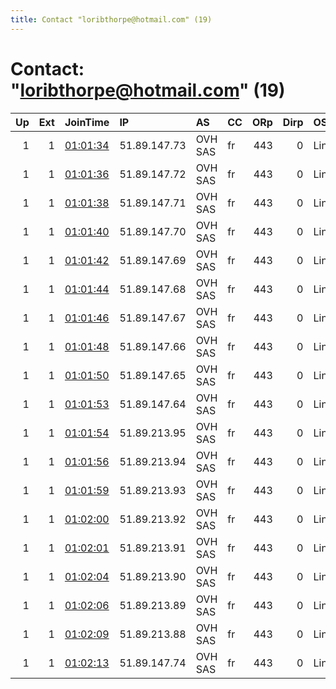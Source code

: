 ```yaml
---
title: Contact "loribthorpe@hotmail.com" (19)
---
```


# Contact: "loribthorpe@hotmail.com" (19)

|   Up |   Ext | JoinTime                                                                                            | IP           | AS      | CC   |   ORp |   Dirp | OS    | Version   | Nickname   |   eFamMembers |
|-----:|------:|:----------------------------------------------------------------------------------------------------|:-------------|:--------|:-----|------:|-------:|:------|:----------|:-----------|--------------:|
|    1 |     1 | [01:01:34](https://metrics.torproject.org/rs.html#details/0FE00B8C7AE8E2C83C315B60BBBC02D54A35686A) | 51.89.147.73 | OVH SAS | fr   |   443 |      0 | Linux | 0.3.5.8   | king       |            59 |
|    1 |     1 | [01:01:36](https://metrics.torproject.org/rs.html#details/6B78B9CC53AE2ACEB8372E454E167C1F87286840) | 51.89.147.72 | OVH SAS | fr   |   443 |      0 | Linux | 0.3.5.8   | king       |            59 |
|    1 |     1 | [01:01:38](https://metrics.torproject.org/rs.html#details/00ED5AF8F2241B399B6678993A585E9C96A0BED1) | 51.89.147.71 | OVH SAS | fr   |   443 |      0 | Linux | 0.3.5.8   | king       |            59 |
|    1 |     1 | [01:01:40](https://metrics.torproject.org/rs.html#details/D6D3BDEA6793B1B85E4E10D540E6C7CE24C2C9F9) | 51.89.147.70 | OVH SAS | fr   |   443 |      0 | Linux | 0.3.5.8   | king       |            59 |
|    1 |     1 | [01:01:42](https://metrics.torproject.org/rs.html#details/E19E3273C4CE5D058428D69965101ED97691603F) | 51.89.147.69 | OVH SAS | fr   |   443 |      0 | Linux | 0.3.5.8   | king       |            59 |
|    1 |     1 | [01:01:44](https://metrics.torproject.org/rs.html#details/8F654A83166272CA05D0076B17783CC1DE5D0C53) | 51.89.147.68 | OVH SAS | fr   |   443 |      0 | Linux | 0.3.5.8   | king       |            59 |
|    1 |     1 | [01:01:46](https://metrics.torproject.org/rs.html#details/6789F7A8BE0BBF11240FA05F666343B591382A36) | 51.89.147.67 | OVH SAS | fr   |   443 |      0 | Linux | 0.3.5.8   | king       |            59 |
|    1 |     1 | [01:01:48](https://metrics.torproject.org/rs.html#details/F50ABA26C722EE52F0E4EF6B9E4B7380655BF934) | 51.89.147.66 | OVH SAS | fr   |   443 |      0 | Linux | 0.3.5.8   | king       |            59 |
|    1 |     1 | [01:01:50](https://metrics.torproject.org/rs.html#details/2A0D561DC37A5564027AD2DEC3401EA300E3CAD4) | 51.89.147.65 | OVH SAS | fr   |   443 |      0 | Linux | 0.3.5.8   | king       |            59 |
|    1 |     1 | [01:01:53](https://metrics.torproject.org/rs.html#details/E43A6996AB25C600F902A9AE284A3E0420A3990E) | 51.89.147.64 | OVH SAS | fr   |   443 |      0 | Linux | 0.3.5.8   | king       |            59 |
|    1 |     1 | [01:01:54](https://metrics.torproject.org/rs.html#details/37C6C27AB512377BDBEB73703E6EE23A0CD5396E) | 51.89.213.95 | OVH SAS | fr   |   443 |      0 | Linux | 0.3.5.8   | king       |            59 |
|    1 |     1 | [01:01:56](https://metrics.torproject.org/rs.html#details/888E3E649662DB187E8D3156ED78F1A74FBE5989) | 51.89.213.94 | OVH SAS | fr   |   443 |      0 | Linux | 0.3.5.8   | king       |            59 |
|    1 |     1 | [01:01:59](https://metrics.torproject.org/rs.html#details/59C0CC0B14D2C5A02B2BC9138D32FBE7014E42A1) | 51.89.213.93 | OVH SAS | fr   |   443 |      0 | Linux | 0.3.5.8   | king       |            59 |
|    1 |     1 | [01:02:00](https://metrics.torproject.org/rs.html#details/1048999D16D9F2585A6E40AAD5CB47E5618EBC8D) | 51.89.213.92 | OVH SAS | fr   |   443 |      0 | Linux | 0.3.5.8   | king       |            59 |
|    1 |     1 | [01:02:01](https://metrics.torproject.org/rs.html#details/1E378385C3E3B15A4BFB59BE04BF242680A2C821) | 51.89.213.91 | OVH SAS | fr   |   443 |      0 | Linux | 0.3.5.8   | king       |            59 |
|    1 |     1 | [01:02:04](https://metrics.torproject.org/rs.html#details/3084B6B58C907C03A9E547BBDC171C445FBAAF28) | 51.89.213.90 | OVH SAS | fr   |   443 |      0 | Linux | 0.3.5.8   | king       |            59 |
|    1 |     1 | [01:02:06](https://metrics.torproject.org/rs.html#details/F3C7F1BC8F68482D8538A0E7476EAD67EAC30AE6) | 51.89.213.89 | OVH SAS | fr   |   443 |      0 | Linux | 0.3.5.8   | king       |            59 |
|    1 |     1 | [01:02:09](https://metrics.torproject.org/rs.html#details/E4ACC82C8FFBE3123A4AD6B118025A53680B6E46) | 51.89.213.88 | OVH SAS | fr   |   443 |      0 | Linux | 0.3.5.8   | king       |            59 |
|    1 |     1 | [01:02:13](https://metrics.torproject.org/rs.html#details/D2153596254BD7B2589C132BC39535FD186417B2) | 51.89.147.74 | OVH SAS | fr   |   443 |      0 | Linux | 0.3.5.8   | king       |            59 |

